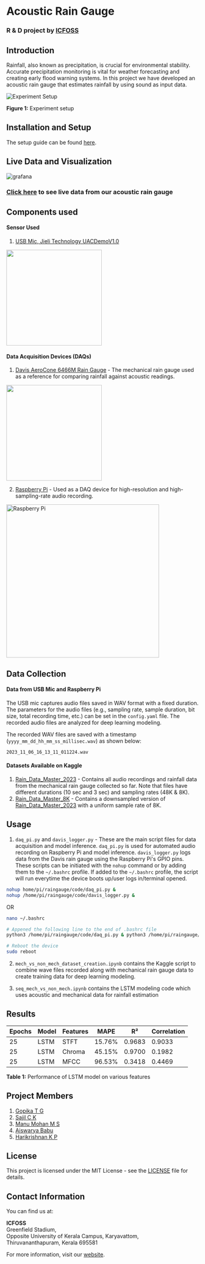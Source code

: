 # Acoustic Rain Gauge
### R & D project by [ICFOSS](https://icfoss.in/)

## Introduction
Rainfall, also known as precipitation, is crucial for environmental stability. Accurate precipitation monitoring is vital for weather forecasting and creating early flood warning systems. In this project we have developed an acoustic rain gauge that estimates rainfall by using sound as input data.

![Experiment Setup](https://raw.githubusercontent.com/cksajil/rainfall_monitor/gitlab/images/experiment_setup.jpeg)

**Figure 1:** Experiment setup

## Installation and Setup
The setup guide can be found [here](https://github.com/cksajil/rainfall_monitor/blob/sajil/rain_gauge_setup.md).

## Live Data and Visualization

![grafana](https://raw.githubusercontent.com/cksajil/rainfall_monitor/gitlab/images/data_visualisation.png)

### [Click here](http://117.223.185.200:3000/d/d6zIvsjIz/rain_pi_2?orgId=3&refresh=1m) to see live data from our acoustic rain gauge


## Components used
#### Sensor Used
1. [USB Mic, Jieli Technology UACDemoV1.0](https://www.amazon.in/USB-Microphone/s?k=USB+Microphone)
<img src="https://images.meesho.com/images/products/293053361/m8ldc_512.webp" width="250"/>

#### Data Acquisition Devices (DAQs)
1. [Davis AeroCone 6466M Rain Gauge](https://www.amazon.de/-/en/Davis-AeroCone-6466M-Gauge-Sensor/dp/B08629NFVG) - The mechanical rain gauge used as a reference for comparing rainfall against acoustic readings.
<img src="https://m.media-amazon.com/images/I/612KqYGrL7L._AC_SX466_.jpg" width="250"/>

2. [Raspberry Pi](https://en.wikipedia.org/wiki/Raspberry_Pi) - Used as a DAQ device for high-resolution and high-sampling-rate audio recording.
<img src="https://upload.wikimedia.org/wikipedia/commons/thumb/f/f1/Raspberry_Pi_4_Model_B_-_Side.jpg/1200px-Raspberry_Pi_4_Model_B_-_Side.jpg" alt="Raspberry Pi" width="400"/>



## Data Collection

#### Data from USB Mic and Raspberry Pi
The USB mic captures audio files saved in WAV format with a fixed duration. The parameters for the audio files (e.g., sampling rate, sample duration, bit size, total recording time, etc.) can be set in the `config.yaml` file. The recorded audio files are analyzed for deep learning modeling.

The recorded WAV files are saved with a timestamp (`yyyy_mm_dd_hh_mm_ss_millisec.wav`) as shown below:

`2023_11_06_16_13_11_011224.wav`

#### Datasets Available on Kaggle
1. [Rain_Data_Master_2023](https://www.kaggle.com/datasets/sajilck/rain-data-master-2023) - Contains all audio recordings and rainfall data from the mechanical rain gauge collected so far. Note that files have different durations (10 sec and 3 sec) and sampling rates (48K & 8K).
2. [Rain_Data_Master_8K](https://www.kaggle.com/datasets/sajilck/rain-data-master-8k) - Contains a downsampled version of [Rain_Data_Master_2023](https://www.kaggle.com/datasets/sajilck/rain-data-master-2023) with a uniform sample rate of 8K.

## Usage
1. `daq_pi.py` and `davis_logger.py` - These are the main script files for data acquisition and model inference. `daq_pi.py` is used for automated audio recording on Raspberry Pi and model inference. `davis_logger.py` logs data from the Davis rain gauge using the Raspberry Pi's GPIO pins. These scripts can be initiated with the `nohup` command or by adding them to the `~/.bashrc` profile.
If added to the `~/.bashrc` profile, the script will run everytime the device boots up/user logs in/terminal opened. 

```bash
nohup home/pi/raingauge/code/daq_pi.py &
nohup /home/pi/raingauge/code/davis_logger.py &
```

OR

```bash
nano ~/.bashrc

# Appened the following line to the end of .bashrc file
python3 /home/pi/raingauge/code/daq_pi.py & python3 /home/pi/raingauge/code/davis_logger.py

# Reboot the device
sudo reboot
```

2. `mech_vs_non_mech_dataset_creation.ipynb` contains the Kaggle script to combine wave files recorded along with mechanical rain gauge data to create training data for deep learning modeling.

3. `seq_mech_vs_non_mech.ipynb` contains the LSTM modeling code which uses acoustic and mechanical data for rainfall estimation


## Results

| Epochs | Model | Features | MAPE   | R²     | Correlation |
|--------|-------|----------|--------|--------|-------------|
| 25     | LSTM  | STFT     | 15.76% | 0.9683 | 0.9033      |
| 25     | LSTM  | Chroma   | 45.15% | 0.9700 | 0.1982      |
| 25     | LSTM  | MFCC     | 96.53% | 0.3418 | 0.4469      |

**Table 1:** Performance of LSTM model on various features

## Project Members
1. [Gopika T G](https://github.com/GopikaTG)
2. [Sajil C K](https://github.com/cksajil/)
3. [Manu Mohan M S](https://github.com/MMS731)
4. [Aiswarya Babu](https://github.com/aiswaryaaishh)
5. [Harikrishnan K P](https://github.com/Thelastblackpearl)

## License
This project is licensed under the MIT License - see the [LICENSE](https://raw.githubusercontent.com/cksajil/rainfall_monitor/gitlab/LICENSE) file for details.

## Contact Information

You can find us at:

**ICFOSS**<br>
Greenfield Stadium,<br>
Opposite University of Kerala Campus, Karyavattom,<br>
Thiruvananthapuram, Kerala 695581

For more information, visit our [website](https://icfoss.in/).